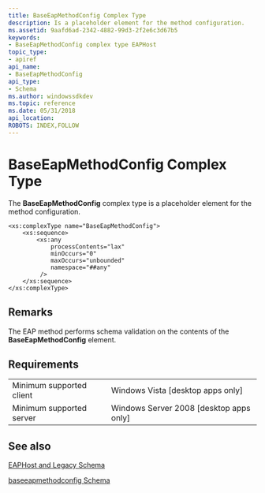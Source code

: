 ```yaml
---
title: BaseEapMethodConfig Complex Type
description: Is a placeholder element for the method configuration.
ms.assetid: 9aafd6ad-2342-4882-99d3-2f2e6c3d67b5
keywords:
- BaseEapMethodConfig complex type EAPHost
topic_type:
- apiref
api_name:
- BaseEapMethodConfig
api_type:
- Schema
ms.author: windowssdkdev
ms.topic: reference
ms.date: 05/31/2018
api_location: 
ROBOTS: INDEX,FOLLOW
---
```


# BaseEapMethodConfig Complex Type

The **BaseEapMethodConfig** complex type is a placeholder element for the method configuration.

``` syntax
<xs:complexType name="BaseEapMethodConfig">
    <xs:sequence>
        <xs:any
            processContents="lax"
            minOccurs="0"
            maxOccurs="unbounded"
            namespace="##any"
         />
    </xs:sequence>
</xs:complexType>
```

## Remarks

The EAP method performs schema validation on the contents of the **BaseEapMethodConfig** element.

## Requirements



|                                     |                                                      |
|-------------------------------------|------------------------------------------------------|
| Minimum supported client<br/> | Windows Vista \[desktop apps only\]<br/>       |
| Minimum supported server<br/> | Windows Server 2008 \[desktop apps only\]<br/> |



## See also

<dl> <dt>

[EAPHost and Legacy Schema](eaphost-schemas.md)
</dt> <dt>

[baseeapmethodconfig Schema](baseeapmethodconfigschema-schema.md)
</dt> </dl>

 

 





